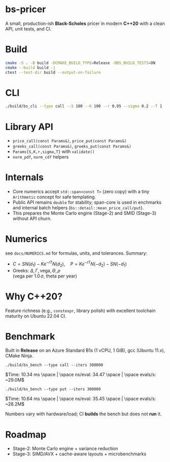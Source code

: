# bs-pricer

A small, production-ish **Black-Scholes** pricer in modern **C++20** with a clean API, unit tests, and CI. 

# Build
```bash
cmake -S . -B build -DCMAKE_BUILD_TYPE=Release -DBS_BUILD_TESTS=ON
cmake --build build -j
ctest --test-dir build --output-on-failure
```

# CLI
```bash
./build/bs_cli --type call --S 100 --K 100 --r 0.05 --sigma 0.2 --T 1
```

# Library API
* `price_call(const Params&)`, `price_put(const Params&)`
* `greeks_call(const Params&)`, `greeks_put(const Params&)`
* `Params{S,K,r,sigma,T}` with `validate()`
* `norm_pdf`, `norm_cdf` helpers

# Internals
* Core numerics accept `std::span<const T>` (zero copy) with a tiny `Arithmetic` concept for safe templating.
* Public API remains `double` for stability; span-core is used in enchmarks and internal batch helpers (`bs::detail::mean_price_call/put`).
* This prepares the Monte Carlo engine (Stage-2) and SMID (Stage-3) without API churn. 

# Numerics
see `docs/NUMERICS.md` for formulas, units, and tolerances. Summary:
- $C = S N(d_1) - K e^{-rT} N(d_2), \quad P = K e^{-rT} N(-d_2) - S N(-d_1)$
- Greeks: $\Delta, \Gamma, \text{vega}, \Theta, \rho$  
  (vega per $1.0 \, \sigma$, theta per year)

# Why C++20?
Feature richness (e.g., `constexpr`, library polish) with excellent toolchain maturity on Ubuntu 22.04 CI.

# Benchmark
Built in **Release** on an Azure Standard B1s (1 vCPU, 1 GiB), gcc (Ubuntu 11.x), CMake Ninja.

`./build/bs_bench --type call --iters 300000`

$Time: 10.34 ms \space | \space ns/eval: 34.47 \space | \space evals/s: ~29.0M$

`./build/bs_bench --type put --iters 300000`

$Time: 10.64 ms \space | \space ns/eval: 35.45 \space | \space evals/s: ~28.2M$

Numbers vary with hardware/load; CI **builds** the bench but does not **run** it.



# Roadmap
* Stage-2: Monte Carlo engine + variance reduction
* Stage-3: SIMD/AVX + cache-aware layouts + microbenchmarks